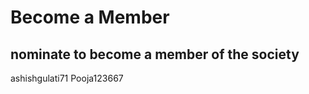 # Become a Member
## nominate to become a member of the society

[//]: # (Write your github usename below)

ashishgulati71
Pooja123667